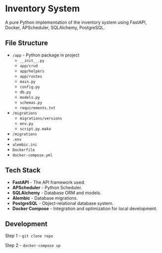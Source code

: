 # Inventory System
A pure Python implementation of the inventory system using FastAPI, Docker, APScheduler, SQLAlchemy, PostgreSQL.

## File Structure
- `/app` - Python package in project
  - `__init__.py`
  - `app/crud`
  - `app/helpers`
  - `app/routes`
  - `main.py`
  - `config.py`
  - `db.py`
  - `models.py`
  - `schemas.py`
  - `requirements.txt`
- `/migrations`
  - `migrations/versions`
  - `env.py`
  - `script.py.mako`
- `/migrations`
- `.env`
- `alembic.ini`
- `Dockerfile`
- `docker-compose.yml`

## Tech Stack
- **FastAPI** - The API framework used.
- **APScheduler** - Python Scheduler.
- **SQLAlchemy** - Database ORM and models.
- **Alembic** - Database migrations.
- **PostgreSQL** - Object-relational database system.
- **Docker Compose** - Integration and optimization for local development.

## Development

Step 1 - `git clone repo`

Step 2 - `docker-compose up`

